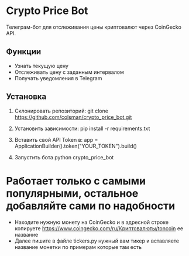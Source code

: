 # Crypto Price Bot

Телеграм-бот для отслеживания цены криптовалют через CoinGecko API. 

## Функции

- Узнать текущую цену
- Отслеживать цену с заданным интервалом
- Получать уведомления в Telegram

## Установка

1. Склонировать репозиторий:
git clone https://github.com/colsman/crypto_price_bot.git

2. Установить зависимости:
pip install -r requirements.txt

3. Вставить свой API Token в: 
app = ApplicationBuilder().token("YOUR_TOKEN").build()

4. Запустить бота
python crypto_price_bot

# Работает только с самыми популярными, остальное добавляйте сами по надобности

- Находите нужную монету на CoinGecko и в адресной строке копируете https://www.coingecko.com/ru/Криптовалюты/toncoin ее название
- Далее пишите в файле tickers.py нужный вам тикер и вставляете название монетки по примерам которые там есть

